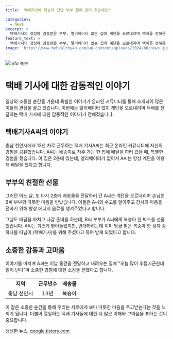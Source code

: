 ```yaml
---
title:  택배기사에 복숭아 건넨 부부 엘베 없어 죄송해요!

categories:
  - News
excerpt: >
  택배기사의 정성에 감동받은 부부, 엘리베이터 없는 집에 계단을 오르내리며 택배를 전해온 택배기사에게 복숭아를 선물하며 고마움을 표시했다. 택배기사는 이웃집에서 자주 배달을 했고, 부부는 항상 감사의 말과 음료수로 인사했다. 이번에는 복숭아를 받은 택배기사가 부부의 딸이 반드시 받으라고 시킨 것이라며 감동을 전하며 힘을 얻었다고 전한다.
feature_text: >
  택배기사의 정성에 감동받은 부부, 엘리베이터 없는 집에 계단을 오르내리며 택배를 전해온 택배기사에게 복숭아를 선물하며 고마움을 표시했다. 택배기사는 이웃집에서 자주 배달을 했고, 부부는 항상 감사의 말과 음료수로 인사했다. 이번에는 복숭아를 받은 택배기사가 부부의 딸이 반드시 받으라고 시킨 것이라며 감동을 전하며 힘을 얻었다고 전한다.
image: 'https://www.behealthy4u.com/wp-content/uploads/2024/06/news.jpg'
---
```


<p><img src="https://www.behealthy4u.com/wp-content/uploads/2024/06/news.jpg" alt="info 속보" /></p>

<h1>택배 기사에 대한 감동적인 이야기</h1>

<p data-ke-size="size16">일상의 소중한 순간들 가운데 특별한 이야기가 온라인 커뮤니티를 통해 소개되어 많은 이들의 관심을 끌고 있습니다. 이번에는 엘리베이터 없이 계단을 오르내리며 택배를 전달하는 택배 기사에 대한 감동적인 이야기가 전해졌습니다.</p>

<h2 data-ke-size="size26">택배기사A씨의 이야기</h2>

<p>충남 천안시에서 13년 차로 근무하는 택배 기사A씨는 최근 온라인 커뮤니티에 자신의 경험을 공유했습니다. A씨는 배송지로 자주 가는 한 집에 배달을 하러 갔을 때, 특별한 경험을 했습니다. 이 집은 2층에 있는데, 엘리베이터가 없어서 A씨는 항상 계단을 이용해 배달을 했다고 합니다.</p>

<h2 data-ke-size="size26">부부의 친절한 선물</h2>

<p>그러던 어느 날, 또 다시 2층에 배송물을 전달하러 간 A씨는 계단을 오르내리며 손님인 B씨 부부의 따뜻한 마음을 만났습니다. 이들은 A씨의 수고를 알아주고 감사의 마음을 전하기 위해 항상 에너지 음료를 챙겨주었다고 합니다.</p>

<p>그날도 배달을 마치고 나갈 준비를 하는데, B씨 부부가 A씨에게 복숭아 한 박스를 선물했습니다. A씨는 기쁘게 받아들었지만, 반대하려는데 이미 방금 받은 복숭아 한 상자 중 하나를 따님이 (택배기사)를 위해 주셨다고 하여 받게 되었다고 합니다.</p>

<h2 data-ke-size="size26">소중한 감동과 고마움</h2>

<p>이야기를 마치며 A씨는 이날 물건을 전달하고 내려오는 길에 "오늘 많이 후텁지근한데 힘이 난다"며 소중한 경험에 대한 소감을 전했다고 합니다.</p>

<table>
    <tr>
        <th>지역</th>
        <th>근무년수</th>
        <th>배송물</th>
    </tr>
    <tr>
        <td style="text-align: center;">충남 천안시</td>
        <td style="text-align: center;">13년</td>
        <td style="text-align: center;">복숭아</td>
    </tr>
</table>

<p data-ke-size="size16">이 같은 소중한 순간을 통해 우리는 서로에게 보다 따뜻한 마음을 주고받는다는 것을 느끼게 됩니다. 더불어 열일하는 택배 기사들에 대한 더 많은 이해와 고마움을 표하는 것이 중요합니다.</p>
생생한 뉴스, <a href="https://qoogle.tistory.com" rel="dofollow">qoogle.tistory.com</a>


